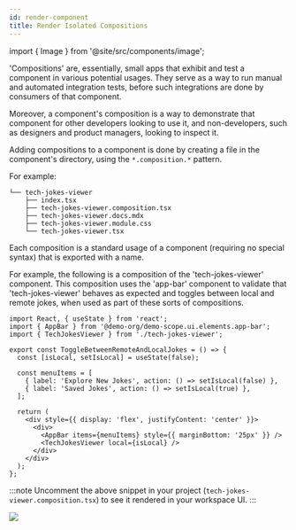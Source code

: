 ```yaml
---
id: render-component
title: Render Isolated Compositions
---
```

import { Image } from '@site/src/components/image';

'Compositions' are, essentially, small apps that exhibit and test a component in various potential usages.
They serve as a way to run manual and automated integration tests, before such integrations are done by consumers of that component.

Moreover, a component's composition is a way to demonstrate that component for other developers looking to use it, and non-developers, such as designers and product managers, looking to inspect it.

Adding compositions to a component is done by creating a file in the component's directory, using the `*.composition.*` pattern.

For example:

```shell {3}
└── tech-jokes-viewer
    ├── index.tsx
    ├── tech-jokes-viewer.composition.tsx
    ├── tech-jokes-viewer.docs.mdx
    ├── tech-jokes-viewer.module.css
    └── tech-jokes-viewer.tsx
```

Each composition is a standard usage of a component (requiring no special syntax) that is exported with a name.

For example, the following is a composition of the 'tech-jokes-viewer' component.
This composition uses the 'app-bar' component to validate that 'tech-jokes-viewer' behaves as expected and toggles between local and remote jokes, when used as part of these sorts of compositions.

```tsx title="tech-jokes-viewer.composition.tsx"
import React, { useState } from 'react';
import { AppBar } from '@demo-org/demo-scope.ui.elements.app-bar';
import { TechJokesViewer } from './tech-jokes-viewer';

export const ToggleBetweenRemoteAndLocalJokes = () => {
  const [isLocal, setIsLocal] = useState(false);

  const menuItems = [
    { label: 'Explore New Jokes', action: () => setIsLocal(false) },
    { label: 'Saved Jokes', action: () => setIsLocal(true) },
  ];

  return (
    <div style={{ display: 'flex', justifyContent: 'center' }}>
      <div>
        <AppBar items={menuItems} style={{ marginBottom: '25px' }} />
        <TechJokesViewer local={isLocal} />
      </div>
    </div>
  );
};
```

:::note
Uncomment the above snippet in your project (`tech-jokes-viewer.composition.tsx`) to see it rendered in your workspace UI.
:::

<Image src="/img/ws_getting_started_compositions.png" />